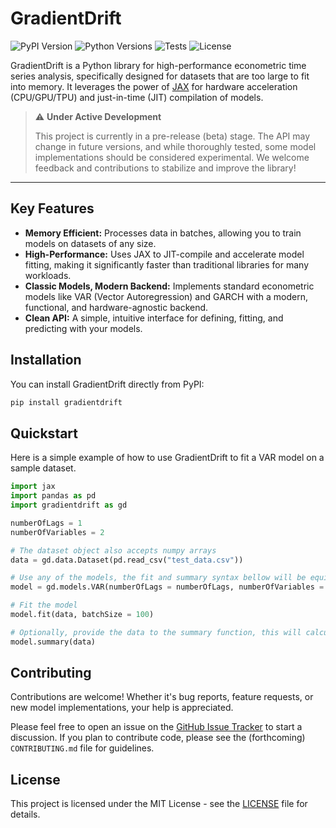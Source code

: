 
# GradientDrift

![PyPI Version](https://img.shields.io/pypi/v/gradientdrift)
![Python Versions](https://img.shields.io/pypi/pyversions/gradientdrift)
![Tests](https://github.com/philippe554/gradientdrift/actions/workflows/ci.yml/badge.svg)
![License](https://img.shields.io/pypi/l/gradientdrift)

GradientDrift is a Python library for high-performance econometric time series analysis, specifically designed for datasets that are too large to fit into memory. It leverages the power of [JAX](https://github.com/google/jax) for hardware acceleration (CPU/GPU/TPU) and just-in-time (JIT) compilation of models.

> ⚠️ **Under Active Development**
>
> This project is currently in a pre-release (beta) stage. The API may change in future versions, and while thoroughly tested, some model implementations should be considered experimental. We welcome feedback and contributions to stabilize and improve the library\!

-----

## Key Features

  * **Memory Efficient:** Processes data in batches, allowing you to train models on datasets of any size.
  * **High-Performance:** Uses JAX to JIT-compile and accelerate model fitting, making it significantly faster than traditional libraries for many workloads.
  * **Classic Models, Modern Backend:** Implements standard econometric models like VAR (Vector Autoregression) and GARCH with a modern, functional, and hardware-agnostic backend.
  * **Clean API:** A simple, intuitive interface for defining, fitting, and predicting with your models.

## Installation

You can install GradientDrift directly from PyPI:

```bash
pip install gradientdrift
```

## Quickstart

Here is a simple example of how to use GradientDrift to fit a VAR model on a sample dataset.

```python
import jax
import pandas as pd
import gradientdrift as gd 

numberOfLags = 1
numberOfVariables = 2

# The dataset object also accepts numpy arrays
data = gd.data.Dataset(pd.read_csv("test_data.csv"))

# Use any of the models, the fit and summary syntax bellow will be equivalent
model = gd.models.VAR(numberOfLags = numberOfLags, numberOfVariables = numberOfVariables)

# Fit the model
model.fit(data, batchSize = 100)

# Optionally, provide the data to the summary function, this will calculate the confidence interval (but can be expensive)
model.summary(data)
```

## Contributing

Contributions are welcome\! Whether it's bug reports, feature requests, or new model implementations, your help is appreciated.

Please feel free to open an issue on the [GitHub Issue Tracker](https://github.com/philippe554/gradientdrift/issues) to start a discussion. If you plan to contribute code, please see the (forthcoming) `CONTRIBUTING.md` file for guidelines.

## License

This project is licensed under the MIT License - see the [LICENSE](https://www.google.com/search?q=https://github.com/philippe554/gradientdrift/blob/main/LICENSE) file for details.
